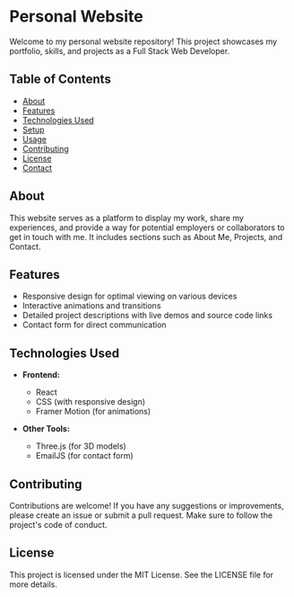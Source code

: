 # Personal Website

Welcome to my personal website repository! This project showcases my portfolio, skills, and projects as a Full Stack Web Developer.

## Table of Contents

- [About](#about)
- [Features](#features)
- [Technologies Used](#technologies-used)
- [Setup](#setup)
- [Usage](#usage)
- [Contributing](#contributing)
- [License](#license)
- [Contact](#contact)

## About

This website serves as a platform to display my work, share my experiences, and provide a way for potential employers or collaborators to get in touch with me. It includes sections such as About Me, Projects, and Contact.

## Features

- Responsive design for optimal viewing on various devices
- Interactive animations and transitions
- Detailed project descriptions with live demos and source code links
- Contact form for direct communication

## Technologies Used

- **Frontend:**

  - React
  - CSS (with responsive design)
  - Framer Motion (for animations)

- **Other Tools:**
  - Three.js (for 3D models)
  - EmailJS (for contact form)

## Contributing

Contributions are welcome! If you have any suggestions or improvements, please create an issue or submit a pull request. Make sure to follow the project's code of conduct.

## License

This project is licensed under the MIT License. See the LICENSE file for more details.
